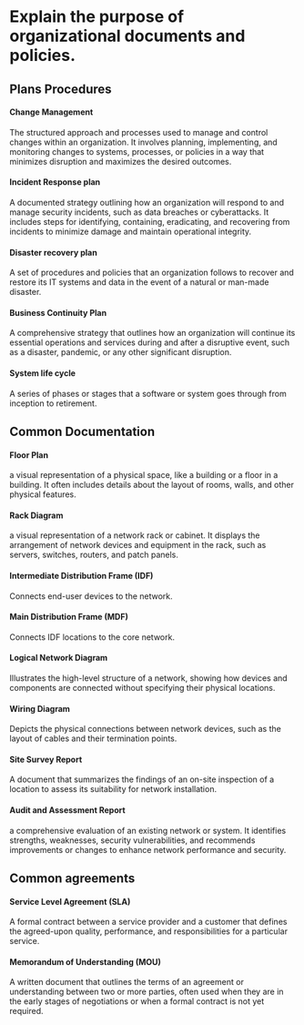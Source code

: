 # Explain the purpose of organizational documents and policies.
## Plans Procedures

#### Change Management
The structured approach and processes used to manage and control changes within an organization. It involves planning, implementing, and monitoring changes to systems, processes, or policies in a way that minimizes disruption and maximizes the desired outcomes.
#### Incident Response plan
A documented strategy outlining how an organization will respond to and manage security incidents, such as data breaches or cyberattacks. It includes steps for identifying, containing, eradicating, and recovering from incidents to minimize damage and maintain operational integrity.
#### Disaster recovery plan
A set of procedures and policies that an organization follows to recover and restore its IT systems and data in the event of a natural or man-made disaster.
#### Business Continuity Plan
A comprehensive strategy that outlines how an organization will continue its essential operations and services during and after a disruptive event, such as a disaster, pandemic, or any other significant disruption.
#### System life cycle
A series of phases or stages that a software or system goes through from inception to retirement.

## Common Documentation
#### Floor Plan
a visual representation of a physical space, like a building or a floor in a building. It often includes details about the layout of rooms, walls, and other physical features.
#### Rack Diagram
a visual representation of a network rack or cabinet. It displays the arrangement of network devices and equipment in the rack, such as servers, switches, routers, and patch panels.
#### Intermediate Distribution Frame (IDF)
Connects end-user devices to the network.
#### Main Distribution Frame (MDF)
Connects IDF locations to the core network.
#### Logical Network Diagram
Illustrates the high-level structure of a network, showing how devices and components are connected without specifying their physical locations.
#### Wiring Diagram
Depicts the physical connections between network devices, such as the layout of cables and their termination points.
#### Site Survey Report
A document that summarizes the findings of an on-site inspection of a location to assess its suitability for network installation.
#### Audit and Assessment Report
a comprehensive evaluation of an existing network or system. It identifies strengths, weaknesses, security vulnerabilities, and recommends improvements or changes to enhance network performance and security.

## Common agreements
#### Service Level Agreement (SLA)
A formal contract between a service provider and a customer that defines the agreed-upon quality, performance, and responsibilities for a particular service.
#### Memorandum of Understanding (MOU)
A written document that outlines the terms of an agreement or understanding between two or more parties, often used when they are in the early stages of negotiations or when a formal contract is not yet required.